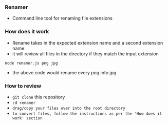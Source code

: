 ### Renamer

- Command line tool for renaming file extensions

### How does it work

- Rename takes in the expected extension name and a second extension name
- it will review all files in the directory if they match the input extension

`node renamer.js png jpg`

- the above code would rename every png into jpg

### How to review

- `git clone` this repository
- `cd renamer`
- `drag/copy your files over into the root directory`
- `to convert files, follow the instructions as per the 'How does it work' section`
